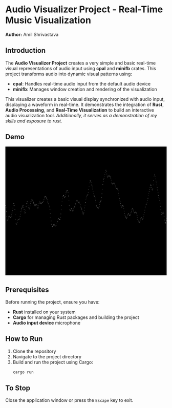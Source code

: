 # Audio Visualizer Project - Real-Time Music Visualization

**Author:** Amil Shrivastava

## Introduction

The **Audio Visualizer Project** creates a very simple and basic real-time visual representations of audio input using **cpal** and **minifb** crates. This project transforms audio into dynamic visual patterns using:

- **cpal**: Handles real-time audio input from the default audio device
- **minifb**: Manages window creation and rendering of the visualization

This visualizer creates a basic visual display synchronized with audio input, displaying a waveform in real-time. It demonstrates the integration of **Rust**, **Audio Processing**, and **Real-Time Visualization** to build an interactive audio visualization tool.
 *Additionally, it serves as a demonstration of my skills and exposure to rust.*

## Demo

 ![Demo](GIF/av_gif.gif)

## Prerequisites

Before running the project, ensure you have:

- **Rust** installed on your system
- **Cargo** for managing Rust packages and building the project
- **Audio input device** microphone

## How to Run

1. Clone the repository
2. Navigate to the project directory
3. Build and run the project using Cargo:
   ```bash
   cargo run
   ```
## To Stop

Close the application window or press the `Escape` key to exit.